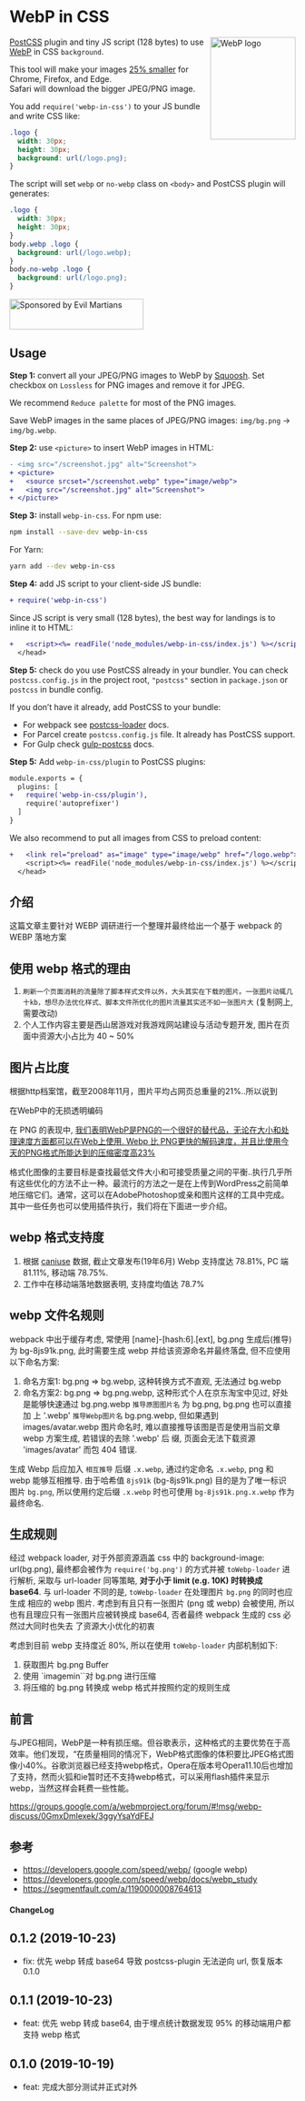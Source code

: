# WebP in CSS

<img src="https://ai.github.io/webp-in-css/webp-logo.svg" align="right"
     alt="WebP logo" width="150" height="180">

[PostCSS] plugin and tiny JS script (128 bytes) to use [WebP] in CSS `background`.

This tool will make your images [25% smaller] for Chrome, Firefox, and Edge.
Safari will download the bigger JPEG/PNG image.

You add `require('webp-in-css')` to your JS bundle and write CSS like:

```css
.logo {
  width: 30px;
  height: 30px;
  background: url(/logo.png);
}
```

The script will set `webp` or `no-webp` class on `<body>`
and PostCSS plugin will generates:

```css
.logo {
  width: 30px;
  height: 30px;
}
body.webp .logo {
  background: url(/logo.webp);
}
body.no-webp .logo {
  background: url(/logo.png);
}
```

[25% smaller]: https://developers.google.com/speed/webp/docs/webp_lossless_alpha_study#results
[PostCSS]: https://github.com/postcss/postcss
[WebP]: https://en.wikipedia.org/wiki/WebP

<a href="https://evilmartians.com/?utm_source=webp-in-css">
  <img src="https://evilmartians.com/badges/sponsored-by-evil-martians.svg"
       alt="Sponsored by Evil Martians" width="236" height="54">
</a>


## Usage

**Step 1:** convert all your JPEG/PNG images to WebP by [Squoosh].
Set checkbox on `Lossless` for PNG images and remove it for JPEG.

We recommend `Reduce palette` for most of the PNG images.

Save WebP images in the same places of JPEG/PNG images:
`img/bg.png` → `img/bg.webp`.

**Step 2:** use `<picture>` to insert WebP images in HTML:

```diff html
- <img src="/screenshot.jpg" alt="Screenshot">
+ <picture>
+   <source srcset="/screenshot.webp" type="image/webp">
+   <img src="/screenshot.jpg" alt="Screenshot">
+ </picture>
```

**Step 3:** install `webp-in-css`. For npm use:

```sh
npm install --save-dev webp-in-css
```

For Yarn:

```sh
yarn add --dev webp-in-css
```

**Step 4:** add JS script to your client-side JS bundle:

```diff js
+ require('webp-in-css')
```

Since JS script is very small (128 bytes), the best way for landings
is to inline it to HTML:

```diff html
+   <script><%= readFile('node_modules/webp-in-css/index.js') %></script>
  </head>
```

**Step 5:** check do you use PostCSS already in your bundler.
You can check `postcss.config.js` in the project root,
`"postcss"` section in `package.json` or `postcss` in bundle config.

If you don’t have it already, add PostCSS to your bundle:

* For webpack see [postcss-loader] docs.
* For Parcel create `postcss.config.js` file.
  It already has PostCSS support.
* For Gulp check [gulp-postcss] docs.

**Step 5:** Add `webp-in-css/plugin` to PostCSS plugins:

```diff js
module.exports = {
  plugins: [
+   require('webp-in-css/plugin'),
    require('autoprefixer')
  ]
}
```

We also recommend to put all images from CSS to preload content:

```diff html
+   <link rel="preload" as="image" type="image/webp" href="/logo.webp">
    <script><%= readFile('node_modules/webp-in-css/index.js') %></script>
  </head>
```

[postcss-loader]: https://github.com/postcss/postcss-loader#usage
[gulp-postcss]: https://github.com/postcss/gulp-postcss
[Squoosh]: https://squoosh.app/


## 介绍

这篇文章主要针对 WEBP 调研进行一个整理并最终给出一个基于 webpack 的 WEBP 落地方案

## 使用 webp 格式的理由

1. `刷新一个页面消耗的流量除了脚本样式文件以外，大头其实在下载的图片。一张图片动辄几十kb，想尽办法优化样式、脚本文件所优化的图片流量其实还不如一张图片大` (复制网上, 需要改动)
2. 个人工作内容主要是西山居游戏对我游戏网站建设与活动专题开发, 图片在页面中资源大小占比为 40 ~ 50%

## 图片占比度

根据http档案馆，截至2008年11月，图片平均占网页总重量的21%..所以说到

在WebP中的无损透明编码

在 PNG 的表现中, [我们表明WebP是PNG的一个很好的替代品，无论在大小和处理速度方面都可以在Web上使用. Webp 比 PNG更快的解码速度，并且比使用今天的PNG格式所能达到的压缩密度高23%](https://developers.google.com/speed/webp/docs/webp_lossless_alpha_study)

格式化图像的主要目标是查找最低文件大小和可接受质量之间的平衡..执行几乎所有这些优化的方法不止一种。最流行的方法之一是在上传到WordPress之前简单地压缩它们。通常，这可以在AdobePhotoshop或亲和图片这样的工具中完成。其中一些任务也可以使用插件执行，我们将在下面进一步介绍。

## webp 格式支持度

1. 根据 [caniuse](https://www.caniuse.com/#search=webp) 数据, 截止文章发布(19年6月) Webp 支持度达 78.81%, PC 端 81.11%, 移动端 78.75%.
2. 工作中在移动端落地数据表明, 支持度均值达 78.7%

## webp 文件名规则

webpack 中出于缓存考虑, 常使用 [name]-[hash:6].[ext], bg.png 生成后(推导)为 bg-8js91k.png, 此时需要生成 webp 并给该资源命名并最终落盘, 但不应使用以下命名方案:

1. 命名方案1: bg.png => bg.webp, 这种转换方式不直观, 无法通过 bg.webp <br />
2. 命名方案2: bg.png => bg.png.webp, 这种形式个人在京东淘宝中见过, 好处是能够快速通过 bg.png.webp `推导原图图片名` 为 bg.png, bg.png 也可以直接加
上 '.webp' `推导Webp图片名` bg.png.webp, 但如果遇到 images/avatar.webp 图片命名时, 难以直接推导该图是否是使用当前文章 webp 方案生成, 若错误的去除 '.webp' 后
缀, 页面会无法下载资源 'images/avatar' 而包 404 错误.

生成 Webp 后应加入 `相互推导` 后缀 `.x.webp`, 通过约定命名 `.x.webp`, png 和 webp 能够互相推导. 由于哈希值 `8js91k` (bg-8js91k.png) 目的是为了唯一标识
图片 `bg.png`, 所以使用约定后缀 `.x.webp` 时也可使用 `bg-8js91k.png.x.webp` 作为最终命名.

## 生成规则

经过 webpack loader, 对于外部资源涵盖 css 中的 background-image: url(bg.png), 最终都会被作为 `require('bg.png')` 的方式并被 `toWebp-loader` 进行解析,
采取与 url-loader 同等策略, **对于小于 limit (e.g. 10K) 时转换成 base64**. 与 url-loader 不同的是, `toWebp-loader` 在处理图片 `bg.png` 的同时也应生成
相应的 webp 图片. 考虑到有且只有一张图片 (png 或 webp) 会被使用, 所以也有且理应只有一张图片应被转换成 base64, 否者最终 webpack 生成的 css 必然过大同时也失去
了资源大小优化的初衷

考虑到目前 webp 支持度近 80%, 所以在使用 `toWebp-loader` 内部机制如下: 

1. 获取图片 bg.png Buffer
2. 使用 `imagemin``对 bg.png 进行压缩
3. 将压缩的 bg.png 转换成 webp 格式并按照约定的规则生成

## 前言
与JPEG相同，WebP是一种有损压缩。但谷歌表示，这种格式的主要优势在于高效率。他们发现，“在质量相同的情况下，WebP格式图像的体积要比JPEG格式图像小40%。谷歌浏览器已经支持webp格式，Opera在版本号Opera11.10后也增加了支持，然而火狐和ie暂时还不支持webp格式，可以采用flash插件来显示webp，当然这样会耗费一些性能。

https://groups.google.com/a/webmproject.org/forum/#!msg/webp-discuss/0GmxDmlexek/3ggyYsaYdFEJ

## 参考
* https://developers.google.com/speed/webp/ (google webp)
* https://developers.google.com/speed/webp/docs/webp_study
* https://segmentfault.com/a/1190000008764613

#### ChangeLog

## 0.1.2 (2019-10-23)

* fix: 优先 webp 转成 base64 导致 postcss-plugin 无法逆向 url, 恢复版本 0.1.0

## 0.1.1 (2019-10-23)

* feat: 优先 webp 转成 base64, 由于埋点统计数据发现 95% 的移动端用户都支持 webp 格式

## 0.1.0 (2019-10-19)

* feat: 完成大部分测试并正式对外
